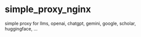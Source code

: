 # simple_proxy_nginx
simple proxy for llms, openai, chatgpt, gemini, google, scholar, huggingface, …
